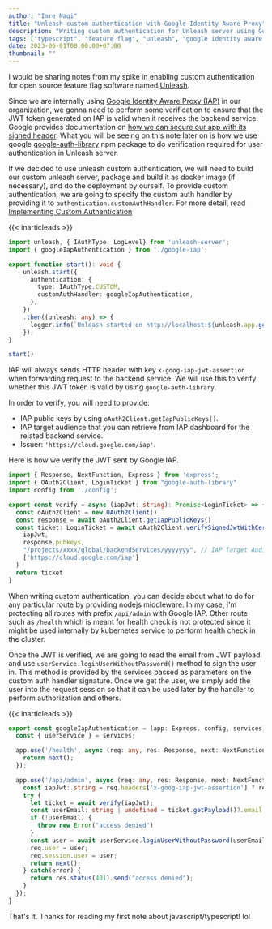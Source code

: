 ```yaml
---
author: "Imre Nagi"
title: "Unleash custom authentication with Google Identity Aware Proxy"
description: "Writing custom authentication for Unleash server using Google Identity Aware Proxy."
tags: ["typescript", "feature flag", "unleash", "google identity aware proxy"]
date: 2023-06-01T00:00:00+07:00
thumbnail: ""
---
```


I would be sharing notes from my spike in enabling custom authentication for open source feature flag software named [Unleash](https://getunleash.io). 

Since  we are internally using [Google Identity Aware Proxy (IAP)](https://cloud.google.com/iap) in our organization, we gonna need to perform some verification to ensure that the JWT token generated on IAP is valid when it receives the backend service. Google provides documentation on [how we can secure our app with its signed header](https://cloud.google.com/iap/docs/signed-headers-howto). What you will be seeing on this note later on is how we use google [google-auth-library](https://www.npmjs.com/package/google-auth-library) npm package to do verification required for user authentication in Unleash server.

If we decided to use unleash custom authentication, we will need to build our custom unleash server, package and build it as docker image (if necessary), and do the deployment by ourself. To provide custom authentication, we are going to specify the custom auth handler by providing it to `authentication.customAuthHandler`. For more detail, read [Implementing Custom Authentication](https://docs.getunleash.io/reference/deploy/securing-unleash#implementing-custom-authentication)

{{< inarticleads >}}

```typescript
import unleash, { IAuthType, LogLevel} from 'unleash-server';
import { googleIapAuthentication } from './google-iap';

export function start(): void {
    unleash.start({
      authentication: {
        type: IAuthType.CUSTOM,
        customAuthHandler: googleIapAuthentication,
      },
    })
    .then((unleash: any) => {
      logger.info(`Unleash started on http://localhost:${unleash.app.get('port')}`);      
    });
}

start()
```

IAP will always sends HTTP header with key `x-goog-iap-jwt-assertion` when forwarding request to the backend service. We will use this to verify whether this JWT token is valid by using `google-auth-library`. 

In order to verify, you will need to provide:
* IAP public keys by using `oAuth2Client.getIapPublicKeys()`.
* IAP target audience that you can retrieve from IAP dashboard for the related backend service.
* Issuer: `'https://cloud.google.com/iap'`.

Here is how we verify the JWT sent by Google IAP.

```typescript
import { Response, NextFunction, Express } from 'express';
import { OAuth2Client, LoginTicket } from "google-auth-library"
import config from './config';

export const verify = async (iapJwt: string): Promise<LoginTicket> => {  
  const oAuth2Client = new OAuth2Client()  
  const response = await oAuth2Client.getIapPublicKeys()
  const ticket: LoginTicket = await oAuth2Client.verifySignedJwtWithCertsAsync(
    iapJwt,
    response.pubkeys,
    "/projects/xxxx/global/backendServices/yyyyyyy", // IAP Target Audience
    ['https://cloud.google.com/iap']
  )
  return ticket
}
```

When writing custom authentication, you can decide about what to do for any particular route by providing nodejs middleware. In my case, I'm protecting all routes with prefix `/api/admin` with Google IAP. Other route such as `/health` which is meant for health check is not protected since it might be used internally by kubernetes service to perform health check in the cluster.

Once the JWT is verified, we are going to read the email from JWT payload and use `userService.loginUserWithoutPassword()` method to sign the user in. This method is provided by the services passed as parameters on the custom auth handler signature. Once we get the user, we simply add the user into the request session so that it can be used later by the handler to perform authorization and others.

{{< inarticleads >}}

```typescript
export const googleIapAuthentication = (app: Express, config, services) => {
  const { userService } = services;

  app.use('/health', async (req: any, res: Response, next: NextFunction) => {
    return next();
  });

  app.use('/api/admin', async (req: any, res: Response, next: NextFunction) => {
    const iapJwt: string = req.headers['x-goog-iap-jwt-assertion'] ? req.headers['x-goog-iap-jwt-assertion']?.toString() : ''
    try {
      let ticket = await verify(iapJwt);
      const userEmail: string | undefined = ticket.getPayload()?.email;
      if (!userEmail) {
        throw new Error("access denied")
      }
      const user = await userService.loginUserWithoutPassword(userEmail!, true);
      req.user = user;
      req.session.user = user;
      return next();
    } catch(error) {
      return res.status(401).send("access denied");
    }
  }); 
}
```

That's it. Thanks for reading my first note about javascript/typescript! lol